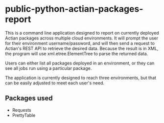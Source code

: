 # public-python-actian-packages-report

This is a command line application designed to report on currently deployed Actian packages across multiple cloud environments.
It will prompt the user for their environment username/password, and will then send a request to Actian's REST API to retrieve the desired data.
Because the result is in XML, the program will use xml.etree.ElementTree to parse the returned data.

Users can either list all packages deployed in an environment, or they can see all jobs run using a particular package.

The application is currently designed to reach three environments, but that can be easily adjusted to meet each user's need.

## Packages used
* Requests
* PrettyTable
